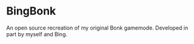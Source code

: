 # BingBonk

An open source recreation of my original Bonk gamemode. Developed in part by myself and Bing.